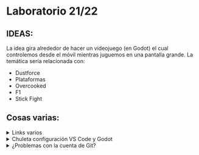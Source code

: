 # Laboratorio 21/22

## IDEAS:
La idea gira alrededor de hacer un videojuego (en Godot) el cual controlemos desde el móvil mientras juguemos en una pantalla grande. La temática sería relacionada con:
- Dustforce
- Plataformas
- Overcooked
- F1
- Stick Fight




## Cosas varias:

<details> <summary>Links varios </summary>


* [Awesome Godot](https://github.com/godotengine/awesome-godot) (lista con recursos para Godot como documentación, plugins, herramientas, etc).

## Discord: Trabajo a distancia
[Invitación al servidor de Discord para la actividad de Laboratorio.](https://discord.gg/ZQaNtRF)
</details>


<details><summary>Chuleta configuración VS Code y Godot</summary>
  
  Para abrir los scripts con VS Code, y no con godot, hay que hacer esto:
* En Godot ir a ```Editor>Configuración del editor```
* Ir a ```Text Editor > External```
* Activar ```Editor externo```
* En exec path poner la ruta al archivo ```code.cmd```
* A continuación, poner  ```{project} --goto {file}:{line}:{col}```.

Finalmente, instalar el plugin godot tools en VS Code.

  ¡Y ya está! ¡Puedes considerarte un genio!</p>


</details>

<details><summary>¿Problemas con la cuenta de Git?</summary>

* Para actualizar el url de origin con un nuevo nombre de usuario:
  
  1- Entrar en el archivo ```.gitconfig``` y eliminas user.

  ### 2- En Windows:
   ```Step 1: Open Control panel. ```

   ```Step 2: Click on Credential Manager.```

   ```Step 3: Click on Windows Credentials under Manage your credentials page.```

   ```Step 4: Under Generic Credentials click on github.```

   ```Step 5: Click on Remove and then confirm by clicking Yes button.```

   ### 3- En Linux:
   ```git config --global --unset-all```

  </details>
